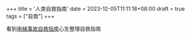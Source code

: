 +++
title = '人类自救指南'
date = 2023-12-05T11:11:18+08:00
draft = true
tags = ["自救"]
+++

看到[电梯事故自救指南](https://mp.weixin.qq.com/s/2oY2P1NLVCJuj0E4L3uKIQ)心生整理自救指南
